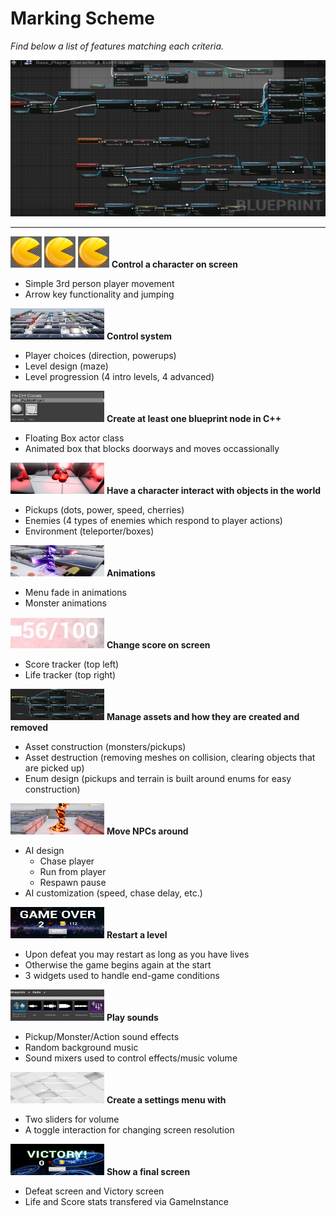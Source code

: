 # Marking Scheme

*Find below a list of features matching each criteria.*

<img src="https://github.com/NRais/Building-In-Unreal/blob/main/PacManProject/Readme/blueprints.jpg" width="800" height="250" />

----

<img src="https://github.com/NRais/Building-In-Unreal/blob/main/PacManProject/Readme/pacman.jpg" width="50" height="50" /> <img src="https://github.com/NRais/Building-In-Unreal/blob/main/PacManProject/Readme/pacman.jpg" width="50" height="50" /> <img src="https://github.com/NRais/Building-In-Unreal/blob/main/PacManProject/Readme/pacman.jpg" width="50" height="50" /> **Control a character on screen**
  - Simple 3rd person player movement
  - Arrow key functionality and jumping
  
<img src="https://github.com/NRais/Building-In-Unreal/blob/main/PacManProject/Readme/control_system.jpg" width="150" height="50" /> **Control system**
  - Player choices (direction, powerups)
  - Level design (maze)
  - Level progression (4 intro levels, 4 advanced)

<img src="https://github.com/NRais/Building-In-Unreal/blob/main/PacManProject/Readme/c%2B%2B_class.jpg" width="150" height="50" /> **Create at least one blueprint node in C++** 
  - Floating Box actor class
  - Animated box that blocks doorways and moves occassionally

<img src="https://github.com/NRais/Building-In-Unreal/blob/main/PacManProject/Readme/cherries.jpg" width="150" height="50" /> **Have a character interact with objects in the world** 
  - Pickups (dots, power, speed, cherries)
  - Enemies (4 types of enemies which respond to player actions)
  - Environment (teleporter/boxes)

<img src="https://github.com/NRais/Building-In-Unreal/blob/main/PacManProject/Readme/animations.jpg" width="150" height="50" /> **Animations**
  - Menu fade in animations
  - Monster animations

<img src="https://github.com/NRais/Building-In-Unreal/blob/main/PacManProject/Readme/score.jpg" width="150" height="50" /> **Change score on screen** 
  - Score tracker (top left)
  - Life tracker (top right)

<img src="https://github.com/NRais/Building-In-Unreal/blob/main/PacManProject/Readme/assets.jpg" width="150" height="50" /> **Manage assets and how they are created and removed** 
  - Asset construction (monsters/pickups)
  - Asset destruction (removing meshes on collision, clearing objects that are picked up)
  - Enum design (pickups and terrain is built around enums for easy construction)

<img src="https://github.com/NRais/Building-In-Unreal/blob/main/PacManProject/Readme/npc.jpg" width="150" height="50" /> **Move NPCs around**
  - AI design
    - Chase player
    - Run from player
    - Respawn pause
  - AI customization (speed, chase delay, etc.)

<img src="https://github.com/NRais/Building-In-Unreal/blob/main/PacManProject/Readme/restart.jpg" width="150" height="50" /> **Restart a level**  
  - Upon defeat you may restart as long as you have lives
  - Otherwise the game begins again at the start
  - 3 widgets used to handle end-game conditions

<img src="https://github.com/NRais/Building-In-Unreal/blob/main/PacManProject/Readme/sound.jpg" width="150" height="50" /> **Play sounds**
  - Pickup/Monster/Action sound effects
  - Random background music
  - Sound mixers used to control effects/music volume

<img src="https://github.com/NRais/Building-In-Unreal/blob/main/PacManProject/Readme/settings.jpg" width="150" height="50" /> **Create a settings menu with** 
  - Two sliders for volume
  - A toggle interaction for changing screen resolution

<img src="https://github.com/NRais/Building-In-Unreal/blob/main/PacManProject/Readme/victory.jpg" width="150" height="50" /> **Show a final screen**
  - Defeat screen and Victory screen
  - Life and Score stats transfered via GameInstance
